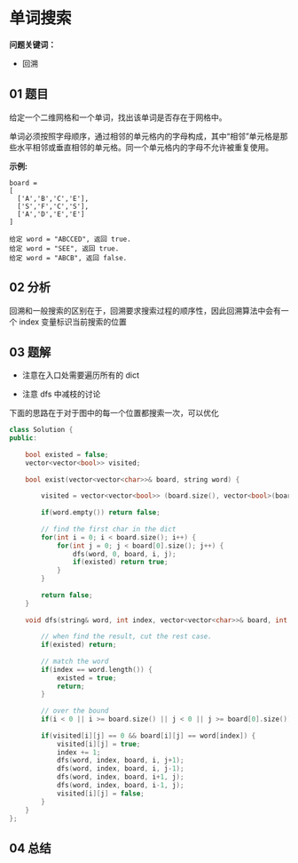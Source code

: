 # 单词搜索
**问题关键词：**

- 回溯

## 01 题目

给定一个二维网格和一个单词，找出该单词是否存在于网格中。

单词必须按照字母顺序，通过相邻的单元格内的字母构成，其中“相邻”单元格是那些水平相邻或垂直相邻的单元格。同一个单元格内的字母不允许被重复使用。

**示例:**

```
board =
[
  ['A','B','C','E'],
  ['S','F','C','S'],
  ['A','D','E','E']
]

给定 word = "ABCCED", 返回 true.
给定 word = "SEE", 返回 true.
给定 word = "ABCB", 返回 false.
```

## 02 分析

回溯和一般搜索的区别在于，回溯要求搜索过程的顺序性，因此回溯算法中会有一个 index 变量标识当前搜索的位置

## 03 题解

- 注意在入口处需要遍历所有的 dict 

- 注意 dfs 中减枝的讨论



下面的思路在于对于图中的每一个位置都搜索一次，可以优化

```c++
class Solution {
public:
    
    bool existed = false;
    vector<vector<bool>> visited;
    
    bool exist(vector<vector<char>>& board, string word) {
        
        visited = vector<vector<bool>> (board.size(), vector<bool>(board[0].size(), false));
        
        if(word.empty()) return false;
        
        // find the first char in the dict
        for(int i = 0; i < board.size(); i++) {
            for(int j = 0; j < board[0].size(); j++) {
                dfs(word, 0, board, i, j);
                if(existed) return true;
            }
        }
            
        return false;
    }
    
    void dfs(string& word, int index, vector<vector<char>>& board, int i, int j) {
        
        // when find the result, cut the rest case.
        if(existed) return;
        
        // match the word
        if(index == word.length()) {
            existed = true;
            return;
        }
        
        // over the bound
        if(i < 0 || i >= board.size() || j < 0 || j >= board[0].size()) return;
        
        if(visited[i][j] == 0 && board[i][j] == word[index]) {
            visited[i][j] = true;
            index += 1;
            dfs(word, index, board, i, j+1);
            dfs(word, index, board, i, j-1);
            dfs(word, index, board, i+1, j);
            dfs(word, index, board, i-1, j);
            visited[i][j] = false;
        }
    }
};
```

## 04 总结

